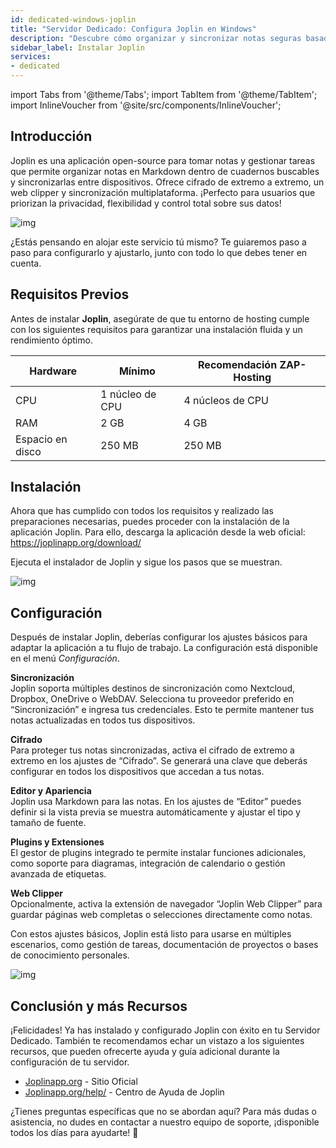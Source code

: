 ```yaml
---
id: dedicated-windows-joplin
title: "Servidor Dedicado: Configura Joplin en Windows"
description: "Descubre cómo organizar y sincronizar notas seguras basadas en Markdown entre dispositivos con Joplin para mejorar tu privacidad y productividad → Aprende más ahora"
sidebar_label: Instalar Joplin
services:
- dedicated
---
```


import Tabs from '@theme/Tabs';
import TabItem from '@theme/TabItem';
import InlineVoucher from '@site/src/components/InlineVoucher';

## Introducción

Joplin es una aplicación open-source para tomar notas y gestionar tareas que permite organizar notas en Markdown dentro de cuadernos buscables y sincronizarlas entre dispositivos. Ofrece cifrado de extremo a extremo, un web clipper y sincronización multiplataforma. ¡Perfecto para usuarios que priorizan la privacidad, flexibilidad y control total sobre sus datos!

![img](https://screensaver01.zap-hosting.com/index.php/s/bqFberi2tRqobRn/preview)

¿Estás pensando en alojar este servicio tú mismo? Te guiaremos paso a paso para configurarlo y ajustarlo, junto con todo lo que debes tener en cuenta.



<InlineVoucher />



## Requisitos Previos

Antes de instalar **Joplin**, asegúrate de que tu entorno de hosting cumple con los siguientes requisitos para garantizar una instalación fluida y un rendimiento óptimo.

| Hardware | Mínimo | Recomendación ZAP-Hosting |
| ---------- | ------------ | -------------------------- |
| CPU | 1 núcleo de CPU | 4 núcleos de CPU |
| RAM | 2 GB | 4 GB |
| Espacio en disco | 250 MB | 250 MB |




## Instalación
Ahora que has cumplido con todos los requisitos y realizado las preparaciones necesarias, puedes proceder con la instalación de la aplicación Joplin. Para ello, descarga la aplicación desde la web oficial: https://joplinapp.org/download/

Ejecuta el instalador de Joplin y sigue los pasos que se muestran.

![img](https://screensaver01.zap-hosting.com/index.php/s/sRkz7mJdB6ispSf/download)



## Configuración

Después de instalar Joplin, deberías configurar los ajustes básicos para adaptar la aplicación a tu flujo de trabajo. La configuración está disponible en el menú *Configuración*.

**Sincronización**  
Joplin soporta múltiples destinos de sincronización como Nextcloud, Dropbox, OneDrive o WebDAV. Selecciona tu proveedor preferido en “Sincronización” e ingresa tus credenciales. Esto te permite mantener tus notas actualizadas en todos tus dispositivos.

**Cifrado**  
Para proteger tus notas sincronizadas, activa el cifrado de extremo a extremo en los ajustes de “Cifrado”. Se generará una clave que deberás configurar en todos los dispositivos que accedan a tus notas.

**Editor y Apariencia**  
Joplin usa Markdown para las notas. En los ajustes de “Editor” puedes definir si la vista previa se muestra automáticamente y ajustar el tipo y tamaño de fuente.

**Plugins y Extensiones**  
El gestor de plugins integrado te permite instalar funciones adicionales, como soporte para diagramas, integración de calendario o gestión avanzada de etiquetas.

**Web Clipper**  
Opcionalmente, activa la extensión de navegador “Joplin Web Clipper” para guardar páginas web completas o selecciones directamente como notas.

Con estos ajustes básicos, Joplin está listo para usarse en múltiples escenarios, como gestión de tareas, documentación de proyectos o bases de conocimiento personales.

![img](https://screensaver01.zap-hosting.com/index.php/s/G7gMLyzgyTEjoNf/preview)




## Conclusión y más Recursos

¡Felicidades! Ya has instalado y configurado Joplin con éxito en tu Servidor Dedicado. También te recomendamos echar un vistazo a los siguientes recursos, que pueden ofrecerte ayuda y guía adicional durante la configuración de tu servidor.

- [Joplinapp.org](https://joplin.org/) - Sitio Oficial  
- [Joplinapp.org/help/](https://joplinapp.org/help/) - Centro de Ayuda de Joplin

¿Tienes preguntas específicas que no se abordan aquí? Para más dudas o asistencia, no dudes en contactar a nuestro equipo de soporte, ¡disponible todos los días para ayudarte! 🙂



<InlineVoucher />